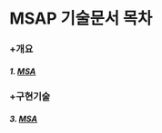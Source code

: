 # MSAP 기술문서 목차

### +개요

##### 1. [MSA](https://github.com/jukyellow/msapdoc/blob/master/1_%EA%B0%9C%EC%9A%941_MSA.md "MSA")


### +구현기술

##### 3. [MSA](https://github.com/jukyellow/msapdoc/blob/master/1_%EA%B0%9C%EC%9A%941_MSA.md "MSA")
